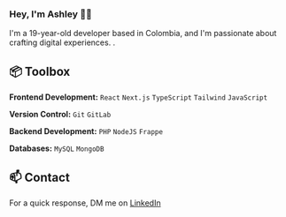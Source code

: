 ### Hey, I'm Ashley 👋🏽  

I'm a 19-year-old developer based in Colombia, and I'm passionate about crafting digital experiences. .

## 📦 Toolbox

**Frontend Development:** `React` `Next.js` `TypeScript` `Tailwind` `JavaScript`
 
**Version Control:** `Git` `GitLab` 

**Backend Development:** `PHP` `NodeJS` `Frappe` 

**Databases:** `MySQL` `MongoDB` 

## 📫 Contact

 For a quick response, DM me on [LinkedIn](https://www.linkedin.com/in/ashley-mercado-defort)
